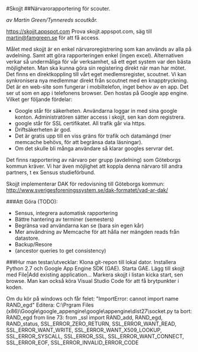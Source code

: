 #Skojjt
##Närvarorapportering för scouter. 

*av Martin Green/Tynnereds scoutkår.*

https://skojjt.appspot.com
Prova skojjt.appspot.com, säg till martin@famgreen.se för att få access.

Målet med skojjt är en enkel närvaroregistrering som kan används av alla på avdelning. Samt att göra rapporteringen enkel (ingen excel).
Alternativen verkar så undermåliga för vår verksamhet, så ett eget system var den bästa möjligheten.
Man ska kunna göra sin registering direkt när man har mötet.
Det finns en direktkoppling till vårt eget medlemsregister, scoutnet. Vi kan synkronisera nya medlemmar direkt från scoutnet med en knapptryckning.
Det är en web-site som fungerar i mobiltelefon, inget behov av en app. Det ser ut som en app i telefonens browser.
Den hostas på Google app engine. Vilket ger följande fördelar:
* Google står för säkerheten. Användarna loggar in med sina google konton. Administratören sätter access i skojjt, sen kan dom registrera.
* google står för SSL certifikatet. All trafik går via https.
* Driftsäkerheten är god.
* Det är gratis upp till en viss gräns för trafik och datamängd (mer memcache behövs, för att begränsa data läsningar).
* Om det skulle bli många användare så klarar googles servrar det.

Det finns rapportering av närvaro per grupp (avdelning) som Göteborgs kommun kräver.
Vi har även möjlighet att koppla denna närvaro till andra partners, t ex Sensus studieförbund.

Skojjt implementerar DAK för redovisning till Göteborgs kommun:
http://www.sverigesforeningssystem.se/dak-formatet/vad-ar-dak/


###Att Göra (TODO):
* Sensus, integrera automatisk rapportering
* Bättre hantering av terminer (semesters)
* Begränsa vad användarna kan se (bara sin egen kår)
* Mer användning av Memcache för att hålla ner mängden reads från datastore.
* Backup/Resore
* (ancestor queries to get consistency)

###Hur man testar/utvecklar:
Klona git-repon till lokal dator.
Installera Python 2.7 och Google App Engine SDK (GAE). 
Starta GAE. Lägg till skojjt med File|Add existing application...
Markera skojjt i listan kicka start, sen browse.
Man kan också köra Visual Studio Code för att få brytpunkter i koden.

Om du kör på windows och får felet:
"ImportError: cannot import name RAND_egd"
Editera:
C:\Prgram Files (x86)\Google\google_appengine\google\appengine\dist27\socket.py
ta bort: RAND_egd from line 73:
from _ssl import RAND_add, RAND_egd, RAND_status, SSL_ERROR_ZERO_RETURN, SSL_ERROR_WANT_READ, SSL_ERROR_WANT_WRITE, SSL_ERROR_WANT_X509_LOOKUP, SSL_ERROR_SYSCALL, SSL_ERROR_SSL, SSL_ERROR_WANT_CONNECT, SSL_ERROR_EOF, SSL_ERROR_INVALID_ERROR_CODE

